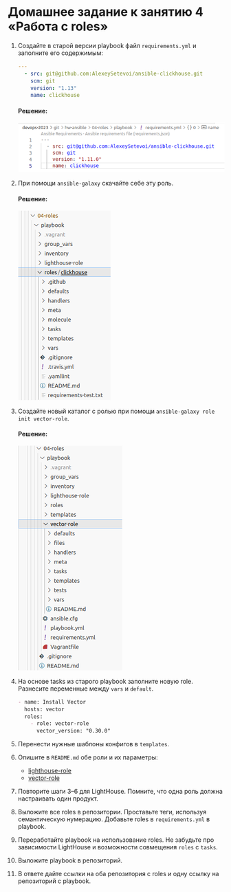 # Домашнее задание к занятию 4 «Работа с roles»

1. Создайте в старой версии playbook файл `requirements.yml` и заполните его содержимым:

   ```yaml
   ---
     - src: git@github.com:AlexeySetevoi/ansible-clickhouse.git
       scm: git
       version: "1.13"
       name: clickhouse 
   ```
    #### Решение:

    ![Alt text](img1.png)

2. При помощи `ansible-galaxy` скачайте себе эту роль.
   #### Решение:
   ![Alt text](img2.png)
   
3. Создайте новый каталог с ролью при помощи `ansible-galaxy role init vector-role`.
    #### Решение:
    ![Alt text](img3.png)
4. На основе tasks из старого playbook заполните новую role. Разнесите переменные между `vars` и `default`. 
    ```markdown
    - name: Install Vector
      hosts: vector
      roles:
        - role: vector-role
          vector_version: "0.30.0"
    ```
5. Перенести нужные шаблоны конфигов в `templates`.
6. Опишите в `README.md` обе роли и их параметры:
   * [lighthouse-role](https://github.com/VladimirKru/hw-ansible/tree/main/lighthouse-role)
   * [vector-role](https://github.com/VladimirKru/hw-ansible/tree/main/vector-role)
7. Повторите шаги 3–6 для LightHouse. Помните, что одна роль должна настраивать один продукт.
8. Выложите все roles в репозитории. Проставьте теги, используя семантическую нумерацию. Добавьте roles в `requirements.yml` в playbook.
9.  Переработайте playbook на использование roles. Не забудьте про зависимости LightHouse и возможности совмещения `roles` с `tasks`.
10.  Выложите playbook в репозиторий.
11. В ответе дайте ссылки на оба репозитория с roles и одну ссылку на репозиторий с playbook.

